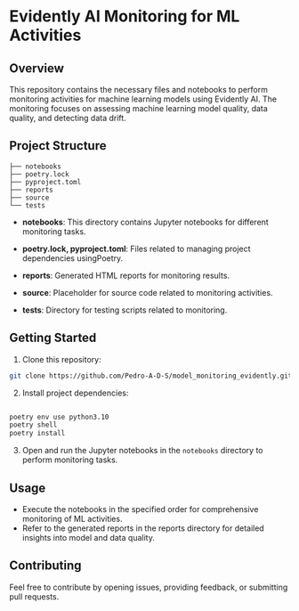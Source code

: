 # Evidently AI Monitoring for ML Activities

## Overview

This repository contains the necessary files and notebooks to perform monitoring activities for machine learning models using Evidently AI. The monitoring focuses on assessing machine learning model quality, data quality, and detecting data drift.

## Project Structure

```
├── notebooks
├── poetry.lock
├── pyproject.toml
├── reports
├── source
└── tests
```

- **notebooks**: This directory contains Jupyter notebooks for different monitoring tasks.

- **poetry.lock, pyproject.toml**: Files related to managing project dependencies usingPoetry.

- **reports**: Generated HTML reports for monitoring results.

- **source**: Placeholder for source code related to monitoring activities.

- **tests**: Directory for testing scripts related to monitoring.

## Getting Started

1. Clone this repository:
``` bash
git clone https://github.com/Pedro-A-D-S/model_monitoring_evidently.git
```

2. Install project dependencies:
``` bash

poetry env use python3.10
poetry shell
poetry install
```
3. Open and run the Jupyter notebooks in the `notebooks` directory to perform monitoring tasks.

## Usage
- Execute the notebooks in the specified order for comprehensive monitoring of ML activities.
- Refer to the generated reports in the reports directory for detailed insights into model and data quality.

## Contributing

Feel free to contribute by opening issues, providing feedback, or submitting pull requests.